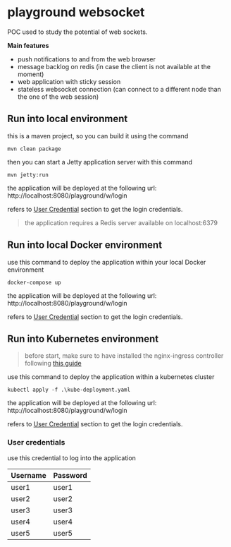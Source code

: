 # playground websocket
POC used to study the potential of web sockets.

**Main features**
- push notifications to and from the web browser
- message backlog on redis (in case the client is not available at the moment)
- web application with sticky session
- stateless websocket connection (can connect to a different node than the one of the web session)

## Run into local environment
this is a maven project, so you can build it using the command
```
mvn clean package
```
then you can start a Jetty application server with this command
```
mvn jetty:run
```
the application will be deployed at the following url: http://localhost:8080/playground/w/login

refers to [User Credential](#user-credentials) section to get the login credentials.

> the application requires a Redis server available on localhost:6379 

## Run into local Docker environment
use this command to deploy the application within your local Docker environment
```
docker-compose up
```
the application will be deployed at the following url: http://localhost:8080/playground/w/login

refers to [User Credential](#user-credentials) section to get the login credentials.

## Run into Kubernetes environment
> before start, make sure to have installed the nginx-ingress controller following [this guide](https://kubernetes.github.io/ingress-nginx/deploy/)

use this command to deploy the application within a kubernetes cluster

```
kubectl apply -f .\kube-deployment.yaml    
```
the application will be deployed at the following url: http://localhost:8080/playground/w/login

refers to [User Credential](#user-credentials) section to get the login credentials.

### User credentials
use this credential to log into the application

| Username | Password |
|----------|----------|
| user1    | user1    |
| user2    | user2    |
| user3    | user3    |
| user4    | user4    |
| user5    | user5    |
